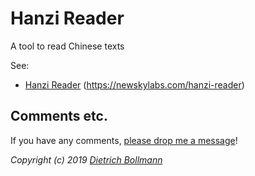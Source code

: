 
# Hanzi Reader

A tool to read Chinese texts

See:

  - [Hanzi Reader](https://newskylabs.com/hanzi-reader)
    (https://newskylabs.com/hanzi-reader)


## Comments etc.

If you have any comments, [please drop me a message](http://dietrich.newskylabs.net/email)!

*Copyright (c) 2019 [Dietrich Bollmann](http://dietrich.newskylabs.net/)*
